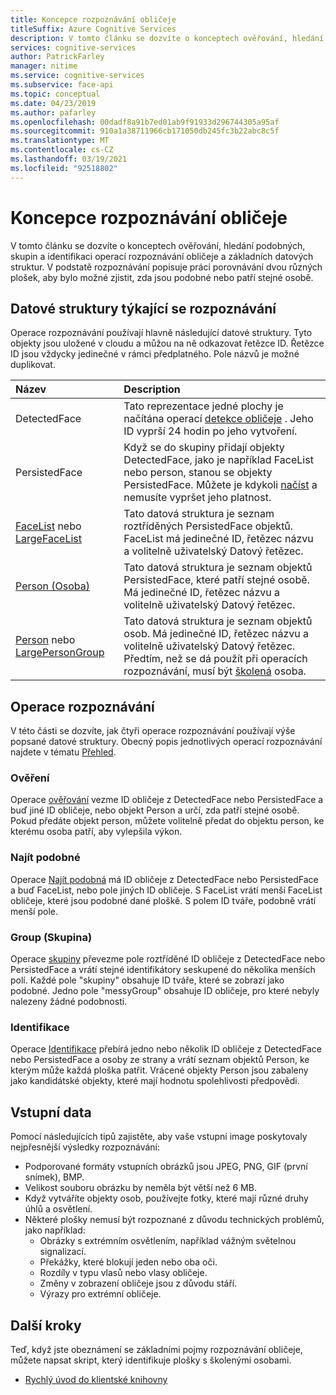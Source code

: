 ```yaml
---
title: Koncepce rozpoznávání obličeje
titleSuffix: Azure Cognitive Services
description: V tomto článku se dozvíte o konceptech ověřování, hledání podobných, skupin a identifikaci operací rozpoznávání obličeje a základních datových struktur.
services: cognitive-services
author: PatrickFarley
manager: nitime
ms.service: cognitive-services
ms.subservice: face-api
ms.topic: conceptual
ms.date: 04/23/2019
ms.author: pafarley
ms.openlocfilehash: 00dadf8a91b7ed01ab9f91933d296744305a95af
ms.sourcegitcommit: 910a1a38711966cb171050db245fc3b22abc8c5f
ms.translationtype: MT
ms.contentlocale: cs-CZ
ms.lasthandoff: 03/19/2021
ms.locfileid: "92518802"
---
```

# <a name="face-recognition-concepts"></a>Koncepce rozpoznávání obličeje

V tomto článku se dozvíte o konceptech ověřování, hledání podobných, skupin a identifikaci operací rozpoznávání obličeje a základních datových struktur. V podstatě rozpoznávání popisuje práci porovnávání dvou různých plošek, aby bylo možné zjistit, zda jsou podobné nebo patří stejné osobě.

## <a name="recognition-related-data-structures"></a>Datové struktury týkající se rozpoznávání

Operace rozpoznávání používají hlavně následující datové struktury. Tyto objekty jsou uložené v cloudu a můžou na ně odkazovat řetězce ID. Řetězce ID jsou vždycky jedinečné v rámci předplatného. Pole názvů je možné duplikovat.

|Název|Description|
|:--|:--|
|DetectedFace| Tato reprezentace jedné plochy je načítána operací [detekce obličeje](../Face-API-How-to-Topics/HowtoDetectFacesinImage.md) . Jeho ID vyprší 24 hodin po jeho vytvoření.|
|PersistedFace| Když se do skupiny přidají objekty DetectedFace, jako je například FaceList nebo person, stanou se objekty PersistedFace. Můžete je kdykoli [načíst](https://westus.dev.cognitive.microsoft.com/docs/services/563879b61984550e40cbbe8d/operations/563879b61984550f3039524c) a nemusíte vypršet jeho platnost.|
|[FaceList](https://westus.dev.cognitive.microsoft.com/docs/services/563879b61984550e40cbbe8d/operations/563879b61984550f3039524b) nebo [LargeFaceList](https://westus.dev.cognitive.microsoft.com/docs/services/563879b61984550e40cbbe8d/operations/5a157b68d2de3616c086f2cc)| Tato datová struktura je seznam roztříděných PersistedFace objektů. FaceList má jedinečné ID, řetězec názvu a volitelně uživatelský Datový řetězec.|
|[Person (Osoba)](https://westus.dev.cognitive.microsoft.com/docs/services/563879b61984550e40cbbe8d/operations/563879b61984550f3039523c)| Tato datová struktura je seznam objektů PersistedFace, které patří stejné osobě. Má jedinečné ID, řetězec názvu a volitelně uživatelský Datový řetězec.|
|[Person](https://westus.dev.cognitive.microsoft.com/docs/services/563879b61984550e40cbbe8d/operations/563879b61984550f30395244) nebo [LargePersonGroup](https://westus.dev.cognitive.microsoft.com/docs/services/563879b61984550e40cbbe8d/operations/599acdee6ac60f11b48b5a9d)| Tato datová struktura je seznam objektů osob. Má jedinečné ID, řetězec názvu a volitelně uživatelský Datový řetězec. Předtím, než se dá použít při operacích rozpoznávání, musí být [školená](https://westus.dev.cognitive.microsoft.com/docs/services/563879b61984550e40cbbe8d/operations/563879b61984550f30395249) osoba.|

## <a name="recognition-operations"></a>Operace rozpoznávání

V této části se dozvíte, jak čtyři operace rozpoznávání používají výše popsané datové struktury. Obecný popis jednotlivých operací rozpoznávání najdete v tématu [Přehled](../Overview.md).

### <a name="verify"></a>Ověření

Operace [ověřování](https://westus.dev.cognitive.microsoft.com/docs/services/563879b61984550e40cbbe8d/operations/563879b61984550f3039523a) vezme ID obličeje z DetectedFace nebo PersistedFace a buď jiné ID obličeje, nebo objekt Person a určí, zda patří stejné osobě. Pokud předáte objekt person, můžete volitelně předat do objektu person, ke kterému osoba patří, aby vylepšila výkon.

### <a name="find-similar"></a>Najít podobné

Operace [Najít podobná](https://westus.dev.cognitive.microsoft.com/docs/services/563879b61984550e40cbbe8d/operations/563879b61984550f30395237) má ID obličeje z DetectedFace nebo PersistedFace a buď FaceList, nebo pole jiných ID obličeje. S FaceList vrátí menší FaceList obličeje, které jsou podobné dané ploškě. S polem ID tváře, podobně vrátí menší pole.

### <a name="group"></a>Group (Skupina)

Operace [skupiny](https://westus.dev.cognitive.microsoft.com/docs/services/563879b61984550e40cbbe8d/operations/563879b61984550f30395238) převezme pole roztříděné ID obličeje z DetectedFace nebo PersistedFace a vrátí stejné identifikátory seskupené do několika menších polí. Každé pole "skupiny" obsahuje ID tváře, které se zobrazí jako podobné. Jedno pole "messyGroup" obsahuje ID obličeje, pro které nebyly nalezeny žádné podobnosti.

### <a name="identify"></a>Identifikace

Operace [Identifikace](https://westus.dev.cognitive.microsoft.com/docs/services/563879b61984550e40cbbe8d/operations/563879b61984550f30395239) přebírá jedno nebo několik ID obličeje z DetectedFace nebo PersistedFace a osoby ze strany a vrátí seznam objektů Person, ke kterým může každá ploška patřit. Vrácené objekty Person jsou zabaleny jako kandidátské objekty, které mají hodnotu spolehlivosti předpovědi.

## <a name="input-data"></a>Vstupní data

Pomocí následujících tipů zajistěte, aby vaše vstupní image poskytovaly nejpřesnější výsledky rozpoznávání:

* Podporované formáty vstupních obrázků jsou JPEG, PNG, GIF (první snímek), BMP.
* Velikost souboru obrázku by neměla být větší než 6 MB.
* Když vytváříte objekty osob, používejte fotky, které mají různé druhy úhlů a osvětlení.
* Některé plošky nemusí být rozpoznané z důvodu technických problémů, jako například:
  * Obrázky s extrémním osvětlením, například vážným světelnou signalizací.
  * Překážky, které blokují jeden nebo oba oči.
  * Rozdíly v typu vlasů nebo vlasy obličeje.
  * Změny v zobrazení obličeje jsou z důvodu stáří.
  * Výrazy pro extrémní obličeje.

## <a name="next-steps"></a>Další kroky

Teď, když jste obeznámení se základními pojmy rozpoznávání obličeje, můžete napsat skript, který identifikuje plošky s školenými osobami.

* [Rychlý úvod do klientské knihovny](../Quickstarts/client-libraries.md)